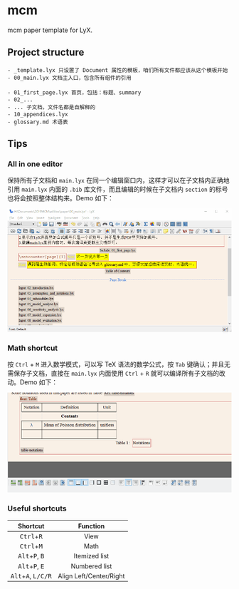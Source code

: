 # mcm

mcm paper template for LyX.

## Project structure

```files
- _template.lyx 只设置了 Document 属性的模板，咱们所有文件都应该从这个模板开始
- 00_main.lyx 文档主入口，包含所有组件的引用

- 01_first_page.lyx 首页，包括：标题、summary
- 02_...
- ... 子文档，文件名都是自解释的
- 10_appendices.lyx
- glossary.md 术语表
```

## Tips

<!-- 使用 vscode 为 `.lyx` 增加代码高亮和自动补全：

![vscode-lyx](docs/images/vscode-lyx.gif) -->

### All in one editor

保持所有子文档和 `main.lyx` 在同一个编辑窗口内，这样才可以在子文档内正确地引用 `main.lyx` 内面的 `.bib` 库文件，而且编辑的时候在子文档内 `section` 的标号也将会按照整体结构来。Demo 如下：

![all-in-one](docs/images/all-in-one.gif)

### Math shortcut

按 `Ctrl` + `M` 进入数学模式，可以写 TeX 语法的数学公式，按 `Tab` 键确认；并且无需保存子文档，直接在 `main.lyx` 内面使用 `Ctrl` + `R` 就可以编译所有子文档的改动。Demo 如下：

![raw-math](docs/images/raw-math.gif)

### Useful shortcuts

|           Shortcut           | Function |
| :--------------------------: | :------: |
| <kbd>Ctrl</kbd>+<kbd>R</kbd> |   View   |
| <kbd>Ctrl</kbd>+<kbd>M</kbd> | Math|
| <kbd>Alt</kbd>+<kbd>P</kbd>, <kbd>B</kbd> | Itemized list|
| <kbd>Alt</kbd>+<kbd>P</kbd>, <kbd>E</kbd> | Numbered list|
| <kbd>Alt</kbd>+<kbd>A</kbd>, <kbd>L/C/R</kbd> | Align Left/Center/Right|
